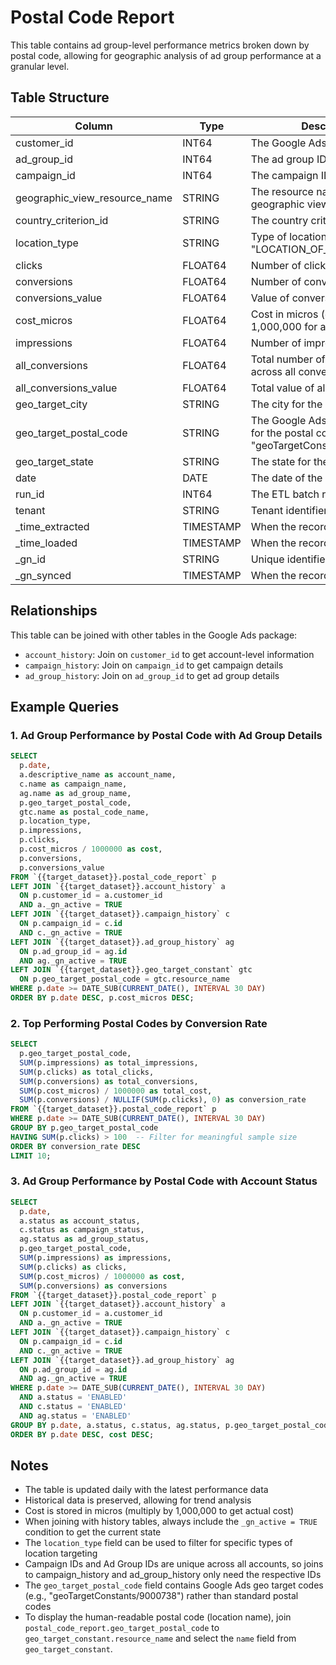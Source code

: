 # Postal Code Report

This table contains ad group-level performance metrics broken down by postal code, allowing for geographic analysis of ad group performance at a granular level.

## Table Structure

| Column | Type | Description |
|--------|------|-------------|
| customer_id | INT64 | The Google Ads customer ID |
| ad_group_id | INT64 | The ad group ID |
| campaign_id | INT64 | The campaign ID |
| geographic_view_resource_name | STRING | The resource name for the geographic view |
| country_criterion_id | STRING | The country criterion ID |
| location_type | STRING | Type of location targeting (e.g., "LOCATION_OF_PRESENCE") |
| clicks | FLOAT64 | Number of clicks |
| conversions | FLOAT64 | Number of conversions |
| conversions_value | FLOAT64 | Value of conversions |
| cost_micros | FLOAT64 | Cost in micros (divide by 1,000,000 for actual cost) |
| impressions | FLOAT64 | Number of impressions |
| all_conversions | FLOAT64 | Total number of conversions across all conversion actions |
| all_conversions_value | FLOAT64 | Total value of all conversions |
| geo_target_city | STRING | The city for the geo target |
| geo_target_postal_code | STRING | The Google Ads geo target code for the postal code (e.g., "geoTargetConstants/9000738") |
| geo_target_state | STRING | The state for the geo target |
| date | DATE | The date of the metrics |
| run_id | INT64 | The ETL batch run identifier |
| tenant | STRING | Tenant identifier |
| _time_extracted | TIMESTAMP | When the record was extracted |
| _time_loaded | TIMESTAMP | When the record was loaded |
| _gn_id | STRING | Unique identifier for the record |
| _gn_synced | TIMESTAMP | When the record was synced |

## Relationships

This table can be joined with other tables in the Google Ads package:

- `account_history`: Join on `customer_id` to get account-level information
- `campaign_history`: Join on `campaign_id` to get campaign details
- `ad_group_history`: Join on `ad_group_id` to get ad group details

## Example Queries

### 1. Ad Group Performance by Postal Code with Ad Group Details

```sql
SELECT 
  p.date,
  a.descriptive_name as account_name,
  c.name as campaign_name,
  ag.name as ad_group_name,
  p.geo_target_postal_code,
  gtc.name as postal_code_name,
  p.location_type,
  p.impressions,
  p.clicks,
  p.cost_micros / 1000000 as cost,
  p.conversions,
  p.conversions_value
FROM `{{target_dataset}}.postal_code_report` p
LEFT JOIN `{{target_dataset}}.account_history` a
  ON p.customer_id = a.customer_id
  AND a._gn_active = TRUE
LEFT JOIN `{{target_dataset}}.campaign_history` c
  ON p.campaign_id = c.id
  AND c._gn_active = TRUE
LEFT JOIN `{{target_dataset}}.ad_group_history` ag
  ON p.ad_group_id = ag.id
  AND ag._gn_active = TRUE
LEFT JOIN `{{target_dataset}}.geo_target_constant` gtc
  ON p.geo_target_postal_code = gtc.resource_name
WHERE p.date >= DATE_SUB(CURRENT_DATE(), INTERVAL 30 DAY)
ORDER BY p.date DESC, p.cost_micros DESC;
```

### 2. Top Performing Postal Codes by Conversion Rate

```sql
SELECT 
  p.geo_target_postal_code,
  SUM(p.impressions) as total_impressions,
  SUM(p.clicks) as total_clicks,
  SUM(p.conversions) as total_conversions,
  SUM(p.cost_micros) / 1000000 as total_cost,
  SUM(p.conversions) / NULLIF(SUM(p.clicks), 0) as conversion_rate
FROM `{{target_dataset}}.postal_code_report` p
WHERE p.date >= DATE_SUB(CURRENT_DATE(), INTERVAL 30 DAY)
GROUP BY p.geo_target_postal_code
HAVING SUM(p.clicks) > 100  -- Filter for meaningful sample size
ORDER BY conversion_rate DESC
LIMIT 10;
```

### 3. Ad Group Performance by Postal Code with Account Status

```sql
SELECT 
  p.date,
  a.status as account_status,
  c.status as campaign_status,
  ag.status as ad_group_status,
  p.geo_target_postal_code,
  SUM(p.impressions) as impressions,
  SUM(p.clicks) as clicks,
  SUM(p.cost_micros) / 1000000 as cost,
  SUM(p.conversions) as conversions
FROM `{{target_dataset}}.postal_code_report` p
LEFT JOIN `{{target_dataset}}.account_history` a
  ON p.customer_id = a.customer_id
  AND a._gn_active = TRUE
LEFT JOIN `{{target_dataset}}.campaign_history` c
  ON p.campaign_id = c.id
  AND c._gn_active = TRUE
LEFT JOIN `{{target_dataset}}.ad_group_history` ag
  ON p.ad_group_id = ag.id
  AND ag._gn_active = TRUE
WHERE p.date >= DATE_SUB(CURRENT_DATE(), INTERVAL 30 DAY)
  AND a.status = 'ENABLED'
  AND c.status = 'ENABLED'
  AND ag.status = 'ENABLED'
GROUP BY p.date, a.status, c.status, ag.status, p.geo_target_postal_code
ORDER BY p.date DESC, cost DESC;
```

## Notes

- The table is updated daily with the latest performance data
- Historical data is preserved, allowing for trend analysis
- Cost is stored in micros (multiply by 1,000,000 to get actual cost)
- When joining with history tables, always include the `_gn_active = TRUE` condition to get the current state
- The `location_type` field can be used to filter for specific types of location targeting
- Campaign IDs and Ad Group IDs are unique across all accounts, so joins to campaign_history and ad_group_history only need the respective IDs
- The `geo_target_postal_code` field contains Google Ads geo target codes (e.g., "geoTargetConstants/9000738") rather than standard postal codes
- To display the human-readable postal code (location name), join `postal_code_report.geo_target_postal_code` to `geo_target_constant.resource_name` and select the `name` field from `geo_target_constant`. 